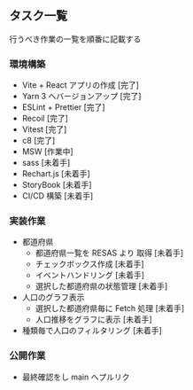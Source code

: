 ## タスク一覧

行うべき作業の一覧を順番に記載する

### 環境構築

- Vite + React アプリの作成
  [完了]
- Yarn 3 へバージョンアップ
  [完了]
- ESLint + Prettier
  [完了]
- Recoil
  [完了]
- Vitest
  [完了]
- c8
  [完了]
- MSW
  [作業中]
- sass
  [未着手]
- Rechart.js
  [未着手]
- StoryBook
  [未着手]
- CI/CD 構築
  [未着手]

### 実装作業

- 都道府県
  - 都道府県一覧を RESAS より 取得
    [未着手]
  - チェックボックス作成
    [未着手]
  - イベントハンドリング
    [未着手]
  - 選択した都道府県の状態管理
    [未着手]
- 人口のグラフ表示
  - 選択した都道府県毎に Fetch 処理
    [未着手]
  - 人口推移をグラフに表示
    [未着手]
- 種類毎で人口のフィルタリング
  [未着手]

### 公開作業

- 最終確認をし main へプルリク
